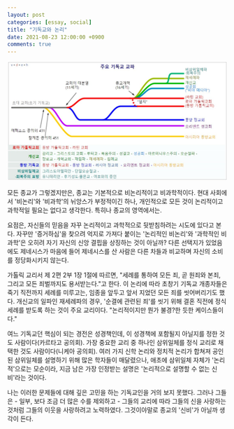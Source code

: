 ```yaml
---
layout: post
categories: [essay, social]
title: "기독교와 논리"
date: 2021-08-23 12:00:00 +0900
comments: true
---
```


![주요 기독교 교파](/assets/images/210823-1.jpg)

모든 종교가 그렇겠지만은, 종교는 기본적으로 비논리적이고 비과학적이다. 현대 사회에서 '비논리'와 '비과학'의 뉘앙스가 부정적이긴 하나, 개인적으로 모든 것이 논리적이고 과학적일 필요는 없다고 생각한다. 특히나 종교의 영역에서는.

요점은, 자신들의 믿음을 자꾸 논리적이고 과학적으로 뒷받침하려는 시도에 있다고 본다. 자꾸만 '증거하심'을 찾으려 억지로 가져다 붙이는 '논리적인 비논리'와 '과학적인 비과학'은 오히려 자기 자신의 신앙 결핍을 상징하는 것이 아닐까? 다른 선택지가 있었음에도 제네시스가 마음에 들어 제네시스를 산 사람은 다른 차들과 비교하며 자신의 소비를 정당화시키지 않는다.

가톨릭 교리서 제 2편 2부 1장 1절에 따르면, "세례를 통하여 모든 죄, 곧 원죄와 본죄, 그리고 모든 죄벌까지도 용서받는다."고 한다. 이 논리에 따라 초창기 기독교 개종자들은 죽기 직전까지 세례를 미루고는, 임종을 앞두고 앞서 지었던 모든 죄를 씻어버리기도 했다. 개신교의 일파인 재세례파의 경우, '순결에 관련된 죄'를 씻기 위해 결혼 직전에 정식 세례를 받도록 하는 것이 주요 교리이다. "논리적이지만 뭔가 불경?한 듯한 케이스들이다."

여느 기독교던 핵심이 되는 경전은 성경책인데, 이 성경책에 포함될지 아닐지를 정한 것도 사람이다(카르타고 공의회). 가장 중요한 교리 중 하나인 삼위일체를 정식 교리로 채택한 것도 사람이다(니케아 공의회). 여러 가지 신학 논리와 정치적 논리가 합쳐져 공인된 삼위일체를 설명하기 위해 많은 학자들이 매달렸으나, 애초에 삼위일체 자체가 '논리적'으로는 모순이라, 지금 남은 가장 인정받는 설명은 '논리적으로 설명할 수 없는 신비'라는 것이다.

나는 이러한 문제들에 대해 깊은 고민을 하는 기독교인을 거의 보지 못했다. 그러나 그들은 - 일부, 보다 조금 더 많은 수를 제외하고 - 그들의 교리에 따라 그들의 신을 사랑하는 것처럼 그들의 이웃을 사랑하려고 노력하였다. 그것이야말로 종교의 '신비'가 아닐까 생각이 든다.
